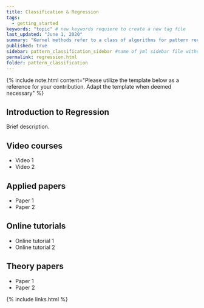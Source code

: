 ```yaml
---
title: Classification & Regression
tags:
  - getting_started
keywords: "topic" # new keywords requiere to create a new tag file
last_updated: "June 1, 2020"
summary: "Kernel methods refer to a class of algorithms for pattern recognition where data points in the native representation space are mapped to higher dimensions using a 'kernel function' without actually computing the coordinates in the higher dimensions."
published: true
sidebar: pattern_classification_sidebar #name of yml sidebar file withouth extension
permalink: regression.html
folder: pattern_classification
---
```

{% include note.html content="Please utilize the template below as a reference for your contribution. Adapt the template when deemed necessary" %}

## Introduction to Regression

Brief description.

## Video courses

* Video 1
* Video 2

## Applied papers 
* Paper 1
* Paper 2

## Online tutorials

* Online tutorial 1
* Online tutorial 2

## Theory papers 
* Paper 1
* Paper 2

{% include links.html %}
